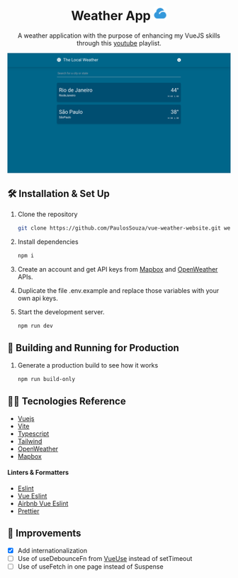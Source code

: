<h1 align="center"> Weather App <img src="./.github/cloud-fill.png" width="30" height="30" /></h1>
<p align="center">
    A weather application with the purpose of enhancing my VueJS skills 
    through this <a href="https://www.youtube.com/watch?v=gUsBaB5ViAo&list=PL4cUxeGkcC9hfoy8vFQ5tbXO3vY0xhhUZ" target="_blank">youtube</a> playlist.
</p>

![home](./.github/home.png)

## 🛠 Installation & Set Up

1. Clone the repository

   ```sh
   git clone https://github.com/PaulosSouza/vue-weather-website.git weather-app
   ```

2. Install dependencies

   ```sh
   npm i
   ```

3. Create an account and get API keys from [Mapbox](https://www.mapbox.com/) and [OpenWeather](https://openweathermap.org/) APIs.

4. Duplicate the file .env.example and replace those variables with your own api keys.

5. Start the development server.

   ```sh
   npm run dev
   ```

## 🚀 Building and Running for Production

1. Generate a production build to see how it works

   ```sh
   npm run build-only
   ```

## 🧑‍💻 Tecnologies Reference

- [Vuejs](https://vuejs.org/)
- [Vite](https://vitejs.dev/)
- [Typescript](https://www.typescriptlang.org/)
- [Tailwind](https://tailwindcss.com/)
- [OpenWeather](https://openweathermap.org/)
- [Mapbox](https://www.mapbox.com/)

#### Linters & Formatters

- [Eslint](https://eslint.org/)
- [Vue Eslint](https://eslint.vuejs.org/)
- [Airbnb Vue Eslint](https://github.com/vuejs/eslint-config-airbnb/tree/main/packages/eslint-config-airbnb-with-typescript#readme/)
- [Prettier](https://prettier.io/)

## 🚧 Improvements

- [x] Add internationalization
- [ ] Use of useDebounceFn from [VueUse](https://vueuse.org/) instead of setTimeout
- [ ] Use of useFetch in one page instead of Suspense
